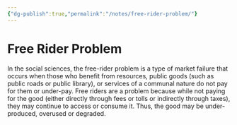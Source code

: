 ```yaml
---
{"dg-publish":true,"permalink":"/notes/free-rider-problem/"}
---
```



# Free Rider Problem

In the social sciences, the free-rider problem is a type of market failure that occurs when those who benefit from resources, public goods (such as public roads or public library), or services of a communal nature do not pay for them or under-pay. Free riders are a problem because while not paying for the good (either directly through fees or tolls or indirectly through taxes), they may continue to access or consume it. Thus, the good may be under-produced, overused or degraded.